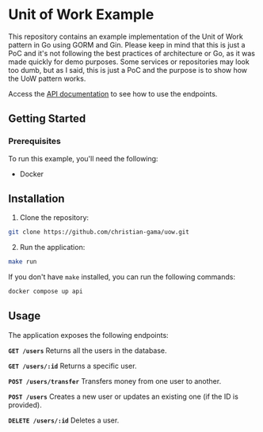 # Unit of Work Example

This repository contains an example implementation of the Unit of Work pattern in Go using GORM and Gin. Please keep in mind that this is just a PoC and it's not following the best practices of architecture or Go, as it was made quickly for demo purposes.
Some services or repositories may look too dumb, but as I said, this is just a PoC and the purpose is to show how the UoW pattern works.

Access the [API documentation](https://documenter.getpostman.com/view/10505101/TzXzDj8hhttps://documenter.getpostman.com/view/16405037/2s93Jxq1UB) to see how to use the endpoints.

## Getting Started

### Prerequisites

To run this example, you'll need the following:

- Docker

## Installation

1. Clone the repository:

```bash
git clone https://github.com/christian-gama/uow.git
```

2. Run the application:

```bash
make run
```

If you don't have `make` installed, you can run the following commands:

```bash
docker compose up api
```

## Usage

The application exposes the following endpoints:

**`GET /users`** Returns all the users in the database.

**`GET /users/:id`** Returns a specific user.

**`POST /users/transfer`** Transfers money from one user to another.

**`POST /users`** Creates a new user or updates an existing one (if the ID is provided).

**`DELETE /users/:id`** Deletes a user.
